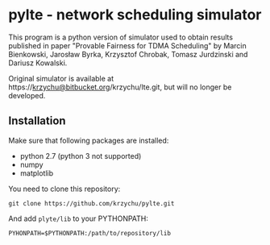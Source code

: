 # pylte - network scheduling simulator

This program is a python version of simulator used to obtain results published
in paper "Provable Fairness for TDMA Scheduling" by Marcin Bienkowski, Jarosław
Byrka, Krzysztof Chrobak, Tomasz Jurdzinski and Dariusz Kowalski.

Original simulator is available at https://krzychu@bitbucket.org/krzychu/lte.git, 
but will no longer be developed.

## Installation
Make sure that following packages are installed:
* python 2.7 (python 3 not supported)
* numpy
* matplotlib

You need to clone this repository:

```
git clone https://github.com/krzychu/pylte.git
```

And add `plyte/lib` to your PYTHONPATH:
```
PYHONPATH=$PYTHONPATH:/path/to/repository/lib
```

